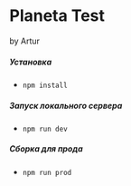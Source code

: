 # Planeta Test
by Artur

##### Установка
- `npm install`

##### Запуск локального сервера
- `npm run dev`

##### Сборка для прода
- `npm run prod`